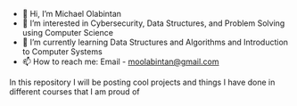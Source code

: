 - 👋 Hi, I’m Michael Olabintan
- 👀 I’m interested in Cybersecurity, Data Structures, and Problem Solving using Computer Science
- 🌱 I’m currently learning Data Structures and Algorithms and Introduction to Computer Systems
- 📫 How to reach me: Email - moolabintan@gmail.com

In this repository I will be posting cool projects and things I have done in different courses that I am proud of

<!---
moolabintan/moolabintan is a ✨ special ✨ repository because its `README.md` (this file) appears on your GitHub profile.
You can click the Preview link to take a look at your changes.
--->
